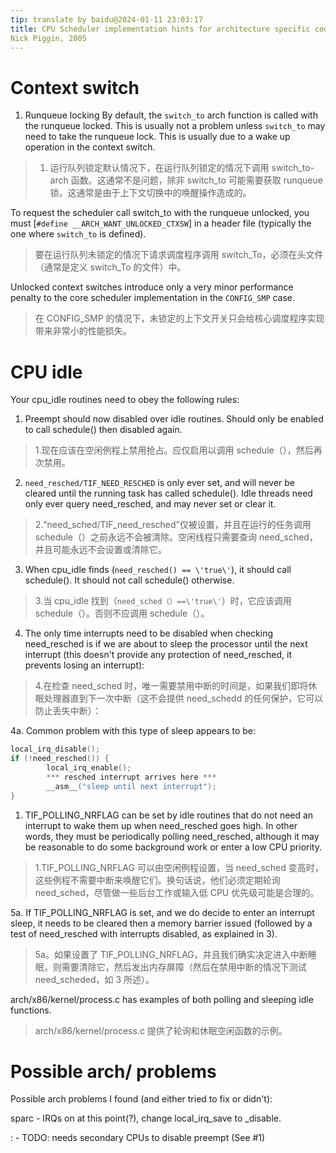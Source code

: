 ```yaml
---
tip: translate by baidu@2024-01-11 23:03:17
title: CPU Scheduler implementation hints for architecture specific code
Nick Piggin, 2005
---
```


# Context switch

1. Runqueue locking By default, the `switch_to` arch function is called with the runqueue locked. This is usually not a problem unless `switch_to` may need to take the runqueue lock. This is usually due to a wake up operation in the context switch.

> 1. 运行队列锁定默认情况下，在运行队列锁定的情况下调用 switch_to-arch 函数。这通常不是问题，除非 switch_to 可能需要获取 runqueue 锁。这通常是由于上下文切换中的唤醒操作造成的。

To request the scheduler call switch_to with the runqueue unlocked, you must [`#define __ARCH_WANT_UNLOCKED_CTXSW`] in a header file (typically the one where `switch_to` is defined).

> 要在运行队列未锁定的情况下请求调度程序调用 switch_To，必须在头文件（通常是定义 switch_To 的文件）中。

Unlocked context switches introduce only a very minor performance penalty to the core scheduler implementation in the `CONFIG_SMP` case.

> 在 CONFIG_SMP 的情况下，未锁定的上下文开关只会给核心调度程序实现带来非常小的性能损失。

# CPU idle

Your cpu_idle routines need to obey the following rules:

1.  Preempt should now disabled over idle routines. Should only be enabled to call schedule() then disabled again.

> 1.现在应该在空闲例程上禁用抢占。应仅启用以调用 schedule（），然后再次禁用。

2.  `need_resched/TIF_NEED_RESCHED` is only ever set, and will never be cleared until the running task has called schedule(). Idle threads need only ever query need_resched, and may never set or clear it.

> 2.“need_sched/TIF_need_resched”仅被设置，并且在运行的任务调用 schedule（）之前永远不会被清除。空闲线程只需要查询 need_sched，并且可能永远不会设置或清除它。

3.  When cpu_idle finds (`need_resched() == \'true\'`), it should call schedule(). It should not call schedule() otherwise.

> 3.当 cpu_idle 找到（`need_sched（）==\'true\'`）时，它应该调用 schedule（）。否则不应调用 schedule（）。

4.  The only time interrupts need to be disabled when checking need_resched is if we are about to sleep the processor until the next interrupt (this doesn\'t provide any protection of need_resched, it prevents losing an interrupt):

> 4.在检查 need_sched 时，唯一需要禁用中断的时间是，如果我们即将休眠处理器直到下一次中断（这不会提供 need_schedd 的任何保护，它可以防止丢失中断）：

4a. Common problem with this type of sleep appears to be:

```c
local_irq_disable();
if (!need_resched()) {
        local_irq_enable();
        *** resched interrupt arrives here ***
        __asm__("sleep until next interrupt");
}
```

1.  TIF_POLLING_NRFLAG can be set by idle routines that do not need an interrupt to wake them up when need_resched goes high. In other words, they must be periodically polling need_resched, although it may be reasonable to do some background work or enter a low CPU priority.

> 1.TIF_POLLING_NRFLAG 可以由空闲例程设置，当 need_sched 变高时，这些例程不需要中断来唤醒它们。换句话说，他们必须定期轮询 need_sched，尽管做一些后台工作或输入低 CPU 优先级可能是合理的。

5a. If TIF_POLLING_NRFLAG is set, and we do decide to enter an interrupt sleep, it needs to be cleared then a memory barrier issued (followed by a test of need_resched with interrupts disabled, as explained in 3).

> 5a。如果设置了 TIF_POLLING_NRFLAG，并且我们确实决定进入中断睡眠，则需要清除它，然后发出内存屏障（然后在禁用中断的情况下测试 need_scheded，如 3 所述）。

arch/x86/kernel/process.c has examples of both polling and sleeping idle functions.

> arch/x86/kernel/process.c 提供了轮询和休眠空闲函数的示例。

# Possible arch/ problems

Possible arch problems I found (and either tried to fix or didn\'t):

sparc - IRQs on at this point(?), change local_irq_save to \_disable.

: - TODO: needs secondary CPUs to disable preempt (See #1)
